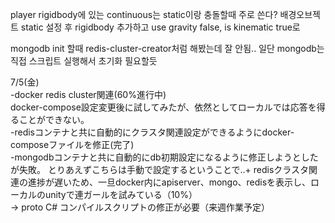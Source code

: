 
player rigidbody에 있는 continuous는 static이랑 충돌할때 주로 쓴다?
배경오브젝트 static 설정 후 rigidbody 추가하고 use gravity false, is kinematic true로

mongodb init 할때 redis-cluster-creator처럼 해봤는데 잘 안됨.. 일단 mongodb는 직접 스크립트 실행해서 초기화 필요할듯




7/5(金)  
-docker redis cluster関連(60%進行中)  
docker-compose設定変更後に試してみたが、依然としてローカルでは応答を得ることができない。  
-redisコンテナと共に自動的にクラスタ関連設定ができるようにdocker-composeファイルを修正(完了)  
-mongodbコンテナと共に自動的にdb初期設定になるように修正しようとしたが失敗。 とりあえずこちらは手動で設定するということで..+ redisクラスタ関連の進捗が遅いため、一旦docker内にapiserver、mongo、redisを表示し、ローカルのunityで連ガールを試みている（10%）  
-> proto C# コンパイルスクリプトの修正が必要（来週作業予定）